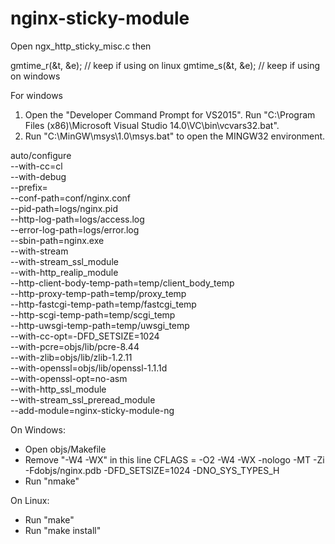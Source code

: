 # nginx-sticky-module
Open ngx_http_sticky_misc.c then 

gmtime_r(&t, &e); // keep if using on linux
gmtime_s(&t, &e);   // keep if using on windows

For windows
1. Open the "Developer Command Prompt for VS2015". Run "C:\Program Files (x86)\Microsoft Visual Studio 14.0\VC\bin\vcvars32.bat".
2. Run "C:\MinGW\msys\1.0\msys.bat" to open the MINGW32 environment.

auto/configure \
--with-cc=cl \
--with-debug \
--prefix= \
--conf-path=conf/nginx.conf \
--pid-path=logs/nginx.pid \
--http-log-path=logs/access.log \
--error-log-path=logs/error.log \
--sbin-path=nginx.exe \
--with-stream \
--with-stream_ssl_module \
--with-http_realip_module \
--http-client-body-temp-path=temp/client_body_temp \
--http-proxy-temp-path=temp/proxy_temp \
--http-fastcgi-temp-path=temp/fastcgi_temp \
--http-scgi-temp-path=temp/scgi_temp \
--http-uwsgi-temp-path=temp/uwsgi_temp \
--with-cc-opt=-DFD_SETSIZE=1024 \
--with-pcre=objs/lib/pcre-8.44 \
--with-zlib=objs/lib/zlib-1.2.11 \
--with-openssl=objs/lib/openssl-1.1.1d \
--with-openssl-opt=no-asm \
--with-http_ssl_module \
--with-stream_ssl_preread_module \
--add-module=nginx-sticky-module-ng

On Windows: 
- Open objs/Makefile
- Remove "-W4 -WX" in this line CFLAGS =  -O2  -W4 -WX -nologo -MT -Zi -Fdobjs/nginx.pdb -DFD_SETSIZE=1024 -DNO_SYS_TYPES_H
- Run "nmake"

On Linux:
- Run "make"
- Run "make install"
